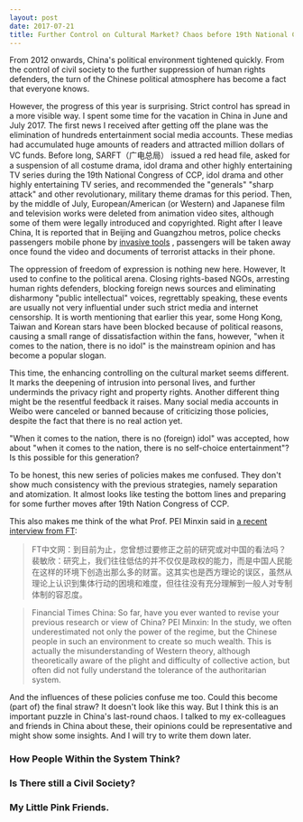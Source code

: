 ```yaml
---
layout: post
date: 2017-07-21
title: Further Control on Cultural Market? Chaos before 19th National Congress of CCP
---
```



From 2012 onwards, China's political environment tightened quickly. From the control of civil society to the further suppression of human rights defenders, the turn of the Chinese political atmosphere has become a fact that everyone knows.

However, the progress of this year is surprising. Strict control has spread in a more visible way. I spent some time for the vacation in China in June and July 2017. The first news I received after getting off the plane was the elimination of hundreds entertainment social media accounts. These medias had accumulated huge amounts of readers and attracted million dollars of VC funds. Before long, SARFT（广电总局） issued a red head file, asked for a suspension of  all costume drama, idol drama and other highly entertaining TV series during the 19th National Congress of CCP, idol drama and other highly entertaining TV series, and recommended the "generals" "sharp attack" and other revolutionary, military theme dramas for this period. Then, by the middle of July, European/American (or Western) and Japanese film and television works were deleted from animation video sites, although some of them were legally introduced and copyrighted. Right after I leave China, It is reported that in Beijing and Guangzhou metros, police checks passengers mobile phone by [invasive tools]() , passengers will be taken away once found the video and documents of terrorist attacks in their phone.

The oppression of freedom of expression is nothing new here. However, It used to confine to the political arena. Closing rights-based NGOs, arresting human rights defenders, blocking foreign news sources and eliminating disharmony "public intellectual" voices, regrettably speaking, these events are usually not very influential under such strict media and internet censorship. It is worth mentioning that earlier this year, some Hong Kong, Taiwan and Korean stars have been blocked because of political reasons, causing a small range of dissatisfaction within the fans, however, "when it comes to the nation, there is no idol" is the mainstream opinion and has become a popular slogan.

This time, the enhancing controlling on the cultural market seems different. It marks the deepening of intrusion into personal lives, and further underminds the privacy right and property rights. Another different thing might be the resentful feedback it raises. Many social media accounts in Weibo were canceled or banned because of criticizing those policies, despite the fact that there is no real action yet.

 "When it comes to the nation, there is no (foreign) idol" was accepted, how about "when it comes to the nation, there is no self-choice entertainment"? Is this possible for this generation?
 
To be honest, this new series of policies makes me confused. They don't show much consistency with the previous strategies, namely separation and atomization. It almost looks like testing the bottom lines and preparing for some further moves after 19th Nation Congress of CCP.

This also makes me think of the what Prof. PEI Minxin said in [a recent interview from FT](http://www.ftchinese.com/story/001073404?full=y):

> FT中文网：到目前为止，您曾想过要修正之前的研究或对中国的看法吗？
> 裴敏欣：研究上，我们往往低估的并不仅仅是政权的能力，而是中国人民能在这样的环境下创造出那么多的财富。这其实也是西方理论的误区，虽然从理论上认识到集体行动的困境和难度，但往往没有充分理解到一般人对专制体制的容忍度。

> Financial Times China: So far, have you ever wanted to revise your previous research or view of China?
> PEI Minxin: In the study, we often underestimated not only the power of the regime, but the Chinese people in such an environment to create so much wealth.
> This is actually the misunderstanding of Western theory, although theoretically aware of the plight and difficulty of collective action, but often did not fully understand the tolerance of the authoritarian system.

And the influences of these policies confuse me too. Could this become (part of) the final straw? It doesn't look like this way. But I think this is an important puzzle in China's last-round chaos. I talked to my ex-colleagues and friends in China about these, their opinions could be representative and might show some insights. And I will try to write them down later.


### How People Within the System Think?

### Is There still a Civil Society?

### My Little Pink Friends.


